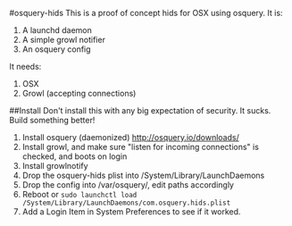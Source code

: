 #osquery-hids
This is a proof of concept hids for OSX using osquery. It is:

1. A launchd daemon
2. A simple growl notifier
3. An osquery config

It needs:

1. OSX
2. Growl (accepting connections)

##Install
Don't install this with any big expectation of security. It sucks. Build something better!

1. Install osquery (daemonized) http://osquery.io/downloads/
2. Install growl, and make sure "listen for incoming connections" is checked, and boots on login
3. Install growlnotify
4. Drop the osquery-hids plist into /System/Library/LaunchDaemons
5. Drop the config into /var/osquery/, edit paths accordingly
6. Reboot or `sudo launchctl load /System/Library/LaunchDaemons/com.osquery.hids.plist`
7. Add a Login Item in System Preferences to see if it worked. 
